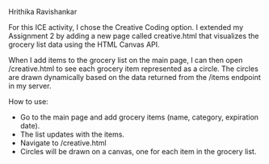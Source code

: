 Hrithika Ravishankar

For this ICE activity, I chose the Creative Coding option. I extended my Assignment 2 by adding a new page called creative.html that visualizes the grocery list data using the HTML Canvas API.

When I add items to the grocery list on the main page, I can then open /creative.html to see each grocery item represented as a circle. The circles are drawn dynamically based on the data returned from the /items endpoint in my server.

How to use:
- Go to the main page and add grocery items (name, category, expiration date).
- The list updates with the items.
- Navigate to /creative.html
- Circles will be drawn on a canvas, one for each item in the grocery list.